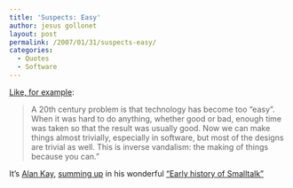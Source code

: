 ```yaml
---
title: 'Suspects: Easy'
author: jesus gollonet
layout: post
permalink: /2007/01/31/suspects-easy/
categories:
  - Quotes
  - Software
---
```

[Like, for example][1]:

> A 20th century problem is that technology has become too &#8220;easy&#8221;. When it was hard to do anything, whether good or bad, enough time was taken so that the result was usually good. Now we can make things almost trivially, especially in software, but most of the designs are trivial as well. This is inverse vandalism: the making of things because you can.&#8221;

It&#8217;s [Alan Kay][2], [summing up][3] in his wonderful [&#8220;Early history of Smalltalk&#8221;][2]

 [1]: http://www.jesusgollonet.com/blog/2007/01/29/magic-words/
 [2]: http://gagne.homedns.org/~tgagne/contrib/EarlyHistoryST.html
 [3]: http://gagne.homedns.org/~tgagne/contrib/EarlyHistoryST.html#coda